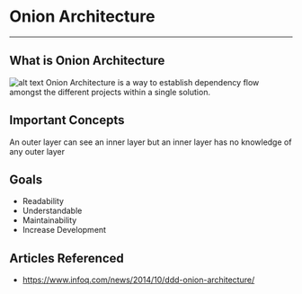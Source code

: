 # Onion Architecture
---
## What is Onion Architecture 
![alt text](https://github.com/eassye/OnionArchitecture/onion-architecture.png "Onion Architecture")
Onion Architecture is a way to establish dependency flow amongst the different projects within a single solution.

## Important Concepts
An outer layer can see an inner layer but an inner layer has no knowledge of any outer layer

## Goals
* Readability
* Understandable 
* Maintainability
* Increase Development

## Articles Referenced
* https://www.infoq.com/news/2014/10/ddd-onion-architecture/